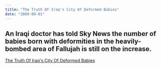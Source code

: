 ```yaml
---
title: "The Truth Of Iraq's City Of Deformed Babies"
date: "2009-09-01"
---
```


## An Iraqi doctor has told Sky News the number of babies born with deformities in the heavily-bombed area of Fallujah is still on the increase.

  
[The Truth Of Iraq's City Of Deformed Babies](http://news.sky.com/story/720205/the-truth-of-iraqs-city-of-deformed-babies)
